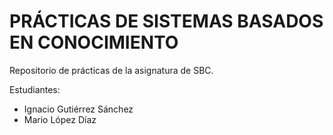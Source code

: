 # PRÁCTICAS DE SISTEMAS BASADOS EN CONOCIMIENTO

Repositorio de prácticas de la asignatura de SBC.

Estudiantes:
- Ignacio Gutiérrez Sánchez
- Mario López Díaz
